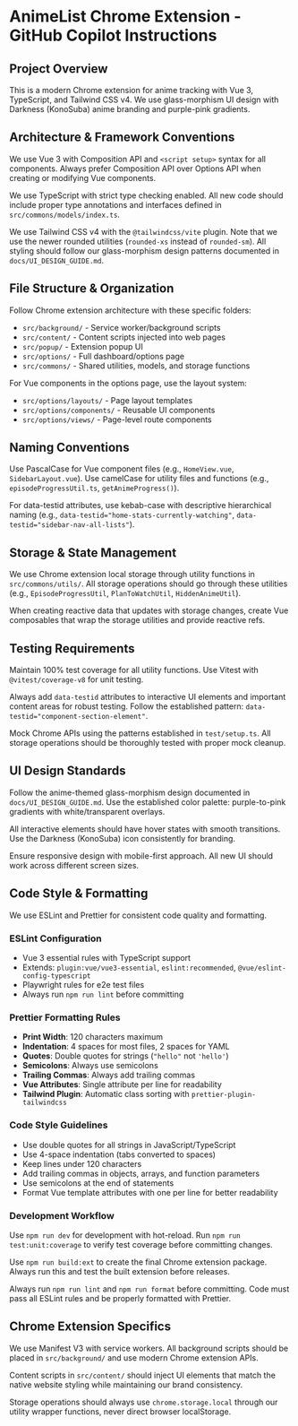 # AnimeList Chrome Extension - GitHub Copilot Instructions

## Project Overview

This is a modern Chrome extension for anime tracking with Vue 3, TypeScript, and Tailwind CSS v4. We use glass-morphism UI design with Darkness (KonoSuba) anime branding and purple-pink gradients.

## Architecture & Framework Conventions

We use Vue 3 with Composition API and `<script setup>` syntax for all components. Always prefer Composition API over Options API when creating or modifying Vue components.

We use TypeScript with strict type checking enabled. All new code should include proper type annotations and interfaces defined in `src/commons/models/index.ts`.

We use Tailwind CSS v4 with the `@tailwindcss/vite` plugin. Note that we use the newer rounded utilities (`rounded-xs` instead of `rounded-sm`). All styling should follow our glass-morphism design patterns documented in `docs/UI_DESIGN_GUIDE.md`.

## File Structure & Organization

Follow Chrome extension architecture with these specific folders:

- `src/background/` - Service worker/background scripts
- `src/content/` - Content scripts injected into web pages
- `src/popup/` - Extension popup UI
- `src/options/` - Full dashboard/options page
- `src/commons/` - Shared utilities, models, and storage functions

For Vue components in the options page, use the layout system:

- `src/options/layouts/` - Page layout templates
- `src/options/components/` - Reusable UI components
- `src/options/views/` - Page-level route components

## Naming Conventions

Use PascalCase for Vue component files (e.g., `HomeView.vue`, `SidebarLayout.vue`). Use camelCase for utility files and functions (e.g., `episodeProgressUtil.ts`, `getAnimeProgress()`).

For data-testid attributes, use kebab-case with descriptive hierarchical naming (e.g., `data-testid="home-stats-currently-watching"`, `data-testid="sidebar-nav-all-lists"`).

## Storage & State Management

We use Chrome extension local storage through utility functions in `src/commons/utils/`. All storage operations should go through these utilities (e.g., `EpisodeProgressUtil`, `PlanToWatchUtil`, `HiddenAnimeUtil`).

When creating reactive data that updates with storage changes, create Vue composables that wrap the storage utilities and provide reactive refs.

## Testing Requirements

Maintain 100% test coverage for all utility functions. Use Vitest with `@vitest/coverage-v8` for unit testing.

Always add `data-testid` attributes to interactive UI elements and important content areas for robust testing. Follow the established pattern: `data-testid="component-section-element"`.

Mock Chrome APIs using the patterns established in `test/setup.ts`. All storage operations should be thoroughly tested with proper mock cleanup.

## UI Design Standards

Follow the anime-themed glass-morphism design documented in `docs/UI_DESIGN_GUIDE.md`. Use the established color palette: purple-to-pink gradients with white/transparent overlays.

All interactive elements should have hover states with smooth transitions. Use the Darkness (KonoSuba) icon consistently for branding.

Ensure responsive design with mobile-first approach. All new UI should work across different screen sizes.

## Code Style & Formatting

We use ESLint and Prettier for consistent code quality and formatting.

### ESLint Configuration

- Vue 3 essential rules with TypeScript support
- Extends: `plugin:vue/vue3-essential`, `eslint:recommended`, `@vue/eslint-config-typescript`
- Playwright rules for e2e test files
- Always run `npm run lint` before committing

### Prettier Formatting Rules

- **Print Width**: 120 characters maximum
- **Indentation**: 4 spaces for most files, 2 spaces for YAML
- **Quotes**: Double quotes for strings (`"hello"` not `'hello'`)
- **Semicolons**: Always use semicolons
- **Trailing Commas**: Always add trailing commas
- **Vue Attributes**: Single attribute per line for readability
- **Tailwind Plugin**: Automatic class sorting with `prettier-plugin-tailwindcss`

### Code Style Guidelines

- Use double quotes for all strings in JavaScript/TypeScript
- Use 4-space indentation (tabs converted to spaces)
- Keep lines under 120 characters
- Add trailing commas in objects, arrays, and function parameters
- Use semicolons at the end of statements
- Format Vue template attributes with one per line for better readability

### Development Workflow

Use `npm run dev` for development with hot-reload. Run `npm run test:unit:coverage` to verify test coverage before committing changes.

Use `npm run build:ext` to create the final Chrome extension package. Always run this and test the built extension before releases.

Always run `npm run lint` and `npm run format` before committing. Code must pass all ESLint rules and be properly formatted with Prettier.

## Chrome Extension Specifics

We use Manifest V3 with service workers. All background scripts should be placed in `src/background/` and use modern Chrome extension APIs.

Content scripts in `src/content/` should inject UI elements that match the native website styling while maintaining our brand consistency.

Storage operations should always use `chrome.storage.local` through our utility wrapper functions, never direct browser localStorage.
